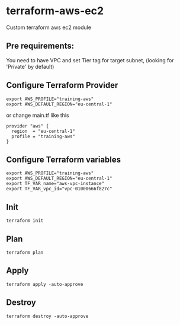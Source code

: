 # terraform-aws-ec2
Custom terraform aws ec2 module

## Pre requirements: 
You need to have VPC and set Tier tag for target subnet,  (looking for 'Private' by default)

## Configure Terraform Provider
```
export AWS_PROFILE="training-aws"
export AWS_DEFAULT_REGION="eu-central-1"
```
or change main.tf like this
```
provider "aws" {
  region  = "eu-central-1"
  profile = "training-aws"
}
```

## Configure Terraform variables
```
export AWS_PROFILE="training-aws"
export AWS_DEFAULT_REGION="eu-central-1"
export TF_VAR_name="aws-vpc-instance"
export TF_VAR_vpc_id="vpc-01000666f827c"
```
## Init
```
terraform init
```

## Plan
```
terraform plan
```

## Apply
```
terraform apply -auto-approve
```

## Destroy
```
terraform destroy -auto-approve
```
